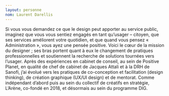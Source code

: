 ```yaml
---
layout: personne
nom: Laurent Darellis
---
```


Si vous vous demandez ce que le design peut apporter au service public, imaginez que vous vous sentiez engagés en tant qu’usager – citoyen, que ses services améliorent votre quotidien, et que quand vous pensez « Administration », vous ayez une pensée positive. Voici le cœur de la mission du designer ; ses bras portent quant à eux le changement de pratiques professionnelles et soutiennent la recherche de solutions tournées vers l’usager. Après des expériences en cabinet de conseil, au sein de Positive Planet, en qualité de chef de cabinet de Jacques Attali et à la DRH de Sanofi, j’ai évolué vers les pratiques de co-conception et facilitation (design thinking), de création graphique (UX/UI design) et de mentorat. Comme indépendant d’abord puis au sein du collectif de créatifs en stratégie, L’Arène, co-fondé en 2018, et désormais au sein du programme DIG.